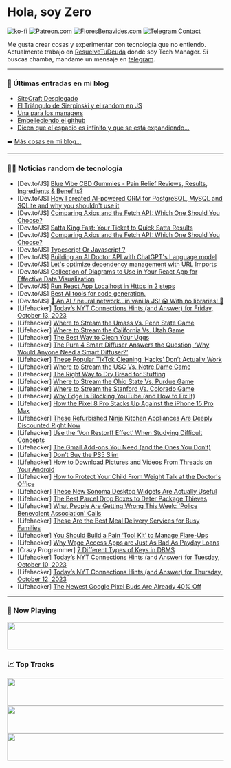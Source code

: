# Hola, soy Zero

[![ko-fi](https://ko-fi.com/img/githubbutton_sm.svg)](https://ko-fi.com/J3J4N0LUK)
[![Patreon.com](https://img.shields.io/endpoint.svg?url=https%3A%2F%2Fshieldsio-patreon.vercel.app%2Fapi%3Fusername%3Dzerodragon%26type%3Dpatrons&style=for-the-badge)](https://patreon.com/zerodragon)
[![FloresBenavides.com](https://img.shields.io/website?down_message=oops&label=MiBlog&style=for-the-badge&up_message=online&url=https%3A%2F%2Ffloresbenavides.com)](https://floresbenavides.com)
[![Telegram Contact](https://img.shields.io/badge/escr%C3%ADbeme-ZeroDragon-%2326A5E4?style=for-the-badge&logo=telegram)](https://t.me/zerodragon)

Me gusta crear cosas y experimentar con tecnología que no entiendo.
Actualmente trabajo en [ResuelveTuDeuda](http://github.com/resuelve) donde soy Tech Manager.
Si buscas chamba, mandame un mensaje en [telegram](https://t.me/zerodragon).

---

### 📕 Últimas entradas en mi blog
<!-- BLOG-POST-LIST:START -->
- [SiteCraft Desplegado](https://floresbenavides.com/sitecraft-desplegado/)
- [El Triángulo de Sierpinski y el random en JS](https://floresbenavides.com/el-triangulo-de-sierpinski-y-el-random-en-js/)
- [Una para los managers](https://floresbenavides.com/una-para-los-managers/)
- [Embelleciendo el github](https://floresbenavides.com/embelleciendo-el-github/)
- [Dicen que el espacio es infinito y que se está expandiendo…](https://floresbenavides.com/dicen-que-el-espacio-es-infinito-y-que-se-esta-expandiendo/)
<!-- BLOG-POST-LIST:END -->

➡️ [Más cosas en mi blog...](https://floresbenavides.com)

---

### 👨‍💻 Noticias random de tecnología
<!-- TECH-POSTS:START -->
- [Dev.to/JS] [Blue Vibe CBD Gummies - Pain Relief Reviews, Results, Ingredients &amp; Benefits?](https://dev.to/wakhgnva/blue-vibe-cbd-gummies-pain-relief-reviews-results-ingredients-benefits-16mh)
- [Dev.to/JS] [How I created AI-powered ORM for PostgreSQL, MySQL and SQLite and why you shouldn&#39;t use it](https://dev.to/meatboy/how-i-created-ai-powered-orm-for-postgresql-mysql-and-sqlite-and-why-you-shouldnt-use-it-1a)
- [Dev.to/JS] [Comparing Axios and the Fetch API: Which One Should You Choose?](https://dev.to/sidramaqbool/comparing-axios-and-the-fetch-api-which-one-should-you-choose-111c)
- [Dev.to/JS] [Satta King Fast: Your Ticket to Quick Satta Results](https://dev.to/joneast09/satta-king-fast-your-ticket-to-quick-satta-results-2anl)
- [Dev.to/JS] [Comparing Axios and the Fetch API: Which One Should You Choose?](https://dev.to/sidramaqbool/comparing-axios-and-the-fetch-api-which-one-should-you-choose-51fl)
- [Dev.to/JS] [Typescript Or Javascript ?](https://dev.to/fonyuygita/typescript-or-javascript--2kg0)
- [Dev.to/JS] [Building an AI Doctor API with ChatGPT&#39;s Language model](https://dev.to/anthony11hub/building-an-ai-doctor-api-with-chatgpts-language-model-789)
- [Dev.to/JS] [Let&#39;s optimize dependency management with URL Imports](https://dev.to/renhiyama/lets-optimize-dependency-management-with-url-imports-1401)
- [Dev.to/JS] [Collection of Diagrams to Use in Your React App for Effective Data Visualization](https://dev.to/plazarev/collection-of-diagrams-to-use-in-your-react-app-for-effective-data-visualization-4o7n)
- [Dev.to/JS] [Run React App Localhost in Https in 2 steps](https://dev.to/krushnachandradash654/run-react-app-localhost-in-https-in-2-steps-264d)
- [Dev.to/JS] [Best AI tools for code generation.](https://dev.to/rishabh062/best-ai-tools-for-code-generation-1i0d)
- [Dev.to/JS] [🧠 An AI / neural network...in vanilla JS! 😱 With no libraries! 🤯](https://dev.to/grahamthedev/a-noob-learns-ai-my-first-neural-networkin-vanilla-jswith-no-libraries-1f92)
- [Lifehacker] [Today’s NYT Connections Hints &lpar;and Answer&rpar; for Friday, October 13, 2023](https://lifehacker.com/nyt-connections-answer-today-october-13-2023-1850921344)
- [Lifehacker] [Where to Stream the Umass Vs. Penn State Game](https://lifehacker.com/where-to-stream-the-umass-vs-penn-state-game-1850923651)
- [Lifehacker] [Where to Stream the California Vs. Utah Game](https://lifehacker.com/where-to-stream-the-california-vs-utah-game-1850923465)
- [Lifehacker] [The Best Way to Clean Your Uggs](https://lifehacker.com/the-best-way-to-clean-your-uggs-1850923424)
- [Lifehacker] [The Pura 4 Smart Diffuser Answers the Question, ‘Why Would Anyone Need a Smart Diffuser?’](https://lifehacker.com/pura-4-smart-diffuser-review-1850921822)
- [Lifehacker] [These Popular TikTok Cleaning ‘Hacks’ Don’t Actually Work](https://lifehacker.com/these-popular-tiktok-cleaning-hacks-don-t-actually-wo-1850922216)
- [Lifehacker] [Where to Stream the USC Vs. Notre Dame Game](https://lifehacker.com/where-to-stream-the-usc-vs-notre-dame-game-1850922956)
- [Lifehacker] [The Right Way to Dry Bread for Stuffing](https://lifehacker.com/for-the-best-stuffing-dry-your-bread-instead-of-stalin-1849729944)
- [Lifehacker] [Where to Stream the Ohio State Vs. Purdue Game](https://lifehacker.com/where-to-stream-the-ohio-state-vs-purdue-1850922585)
- [Lifehacker] [Where to Stream the Stanford Vs. Colorado Game](https://lifehacker.com/where-to-stream-the-stanford-vs-colorado-game-1850922214)
- [Lifehacker] [Why Edge Is Blocking YouTube &lpar;and How to Fix It&rpar;](https://lifehacker.com/stop-edge-blocking-youtube-videos-1850922235)
- [Lifehacker] [How the Pixel 8 Pro Stacks Up Against the iPhone 15 Pro Max](https://lifehacker.com/pixel-8-pro-versus-iphone-15-pro-max-1850922123)
- [Lifehacker] [These Refurbished Ninja Kitchen Appliances Are Deeply Discounted Right Now](https://lifehacker.com/these-refurbished-ninja-kitchen-appliances-are-deeply-d-1850922009)
- [Lifehacker] [Use the ‘Von Restorff Effect’ When Studying Difficult Concepts](https://lifehacker.com/how-to-use-von-resteroff-effect-when-studying-1850921998)
- [Lifehacker] [The Gmail Add-ons You Need &lpar;and the Ones You Don’t&rpar;](https://lifehacker.com/the-gmail-add-ons-you-need-and-the-ones-you-don-t-1850921673)
- [Lifehacker] [Don&#39;t Buy the PS5 Slim](https://lifehacker.com/dont-buy-the-ps5-slim-1850921681)
- [Lifehacker] [How to Download Pictures and Videos From Threads on Your Android](https://lifehacker.com/how-to-download-pictures-and-videos-from-threads-on-you-1850920937)
- [Lifehacker] [How to Protect Your Child From Weight Talk at the Doctor&#39;s Office](https://lifehacker.com/how-to-protect-your-child-from-weight-talk-at-the-docto-1850919240)
- [Lifehacker] [These New Sonoma Desktop Widgets Are Actually Useful](https://lifehacker.com/these-new-sonoma-desktop-widgets-are-actually-useful-1850913802)
- [Lifehacker] [The Best Parcel Drop Boxes to Deter Package Thieves](https://lifehacker.com/the-best-parcel-drop-boxes-to-deter-package-thieves-1850920598)
- [Lifehacker] [What People Are Getting Wrong This Week: &#39;Police Benevolent Association&#39; Calls](https://lifehacker.com/police-benevolent-association-calls-what-people-are-ge-1850920352)
- [Lifehacker] [These Are the Best Meal Delivery Services for Busy Families](https://lifehacker.com/these-are-the-best-meal-delivery-services-for-busy-fami-1850916963)
- [Lifehacker] [You Should Build a Pain ‘Tool Kit’ to Manage Flare-Ups](https://lifehacker.com/you-should-build-a-pain-tool-kit-to-manage-flare-ups-1850916785)
- [Lifehacker] [Why Wage Access Apps are Just As Bad As Payday Loans](https://lifehacker.com/why-wage-access-apps-are-just-as-bad-as-payday-loans-1850914390)
- [Crazy Programmer] [7 Different Types of Keys in DBMS](https://www.thecrazyprogrammer.com/2023/10/types-of-keys-in-dbms.html)
- [Lifehacker] [Today’s NYT Connections Hints &lpar;and Answer&rpar; for Tuesday, October 10, 2023](https://lifehacker.com/nyt-connections-answer-today-october-10-2023-1850911643)
- [Lifehacker] [Today’s NYT Connections Hints &lpar;and Answer&rpar; for Thursday, October 12, 2023](https://lifehacker.com/nyt-connections-answer-today-october-12-2023-1850917526)
- [Lifehacker] [The Newest Google Pixel Buds Are Already 40% Off](https://lifehacker.com/the-newest-google-pixel-buds-are-already-40-off-1850919604)<!-- TECH-POSTS:END -->

---

### 🎵 Now Playing
<a href="https://spotify-now-playing-dun.vercel.app/now-playing?open"><img src="https://spotify-now-playing-dun.vercel.app/now-playing" width="540" height="64"></a>

### 📈 Top Tracks
<a href="https://spotify-now-playing-dun.vercel.app/top-tracks?i=1&open"><img src="https://spotify-now-playing-dun.vercel.app/top-tracks?i=1" width="540" height="64"></a>
<a href="https://spotify-now-playing-dun.vercel.app/top-tracks?i=2&open"><img src="https://spotify-now-playing-dun.vercel.app/top-tracks?i=2" width="540" height="64"></a>
<a href="https://spotify-now-playing-dun.vercel.app/top-tracks?i=3&open"><img src="https://spotify-now-playing-dun.vercel.app/top-tracks?i=3" width="540" height="64"></a>
